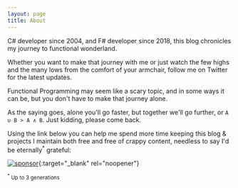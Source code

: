 ```yaml
---
layout: page
title: About
---
```


C# developer since 2004, and F# developer since 2018, this blog chronicles my journey to functional wonderland.

Whether you want to make that journey with me or just watch the few highs and the many lows from the comfort of your armchair, follow me on Twitter for the latest updates.

Functional Programming may seem like a scary topic, and in some ways it can be, but you don't have to make that journey alone.

As the saying goes, alone you'll go faster, but together we'll go further, or `A ∪ B > A ∧ B`. Just kidding, please come back.

Using the link below you can help me spend more time keeping this blog & projects I maintain both free and free of crappy content, needless to say I'd be eternally<sup>*</sup> grateful:

[![sponsor](http://img.shields.io/badge/GitHub-Sponsor%20me%20%E2%9D%A4-ea4aaa?logo=github&logoColor=white&labelColor=444&style=flat)](https://github.com/sponsors/lfr){:target="_blank" rel="noopener"}

<small><sup>*</sup> Up to 3 generations</small>